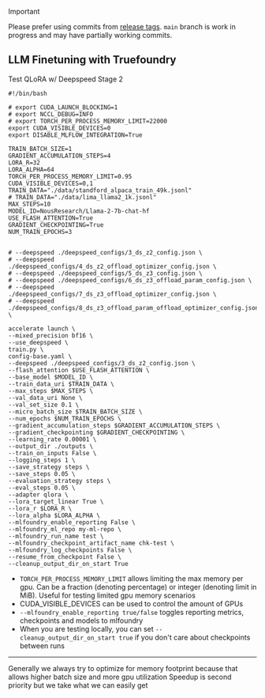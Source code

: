 > [!important]
> Please prefer using commits from [release tags](https://github.com/truefoundry/llm-finetune/releases). `main` branch is work in progress and may have partially working commits.

## LLM Finetuning with Truefoundry
Test QLoRA w/ Deepspeed Stage 2

```
#!/bin/bash

# export CUDA_LAUNCH_BLOCKING=1
# export NCCL_DEBUG=INFO
# export TORCH_PER_PROCESS_MEMORY_LIMIT=22000
export CUDA_VISIBLE_DEVICES=0
export DISABLE_MLFLOW_INTEGRATION=True

TRAIN_BATCH_SIZE=1
GRADIENT_ACCUMULATION_STEPS=4
LORA_R=32
LORA_ALPHA=64
TORCH_PER_PROCESS_MEMORY_LIMIT=0.95
CUDA_VISIBLE_DEVICES=0,1
TRAIN_DATA="./data/standford_alpaca_train_49k.jsonl"
# TRAIN_DATA="./data/lima_llama2_1k.jsonl"
MAX_STEPS=10
MODEL_ID=NousResearch/Llama-2-7b-chat-hf
USE_FLASH_ATTENTION=True
GRADIENT_CHECKPOINTING=True
NUM_TRAIN_EPOCHS=3


# --deepspeed ./deepspeed_configs/3_ds_z2_config.json \
# --deepspeed ./deepspeed_configs/4_ds_z2_offload_optimizer_config.json \
# --deepspeed ./deepspeed_configs/5_ds_z3_config.json \
# --deepspeed ./deepspeed_configs/6_ds_z3_offload_param_config.json \
# --deepspeed ./deepspeed_configs/7_ds_z3_offload_optimizer_config.json \
# --deepspeed ./deepspeed_configs/8_ds_z3_offload_param_offload_optimizer_config.json \

accelerate launch \
--mixed_precision bf16 \
--use_deepspeed \
train.py \
config-base.yaml \
--deepspeed ./deepspeed_configs/3_ds_z2_config.json \
--flash_attention $USE_FLASH_ATTENTION \
--base_model $MODEL_ID \
--train_data_uri $TRAIN_DATA \
--max_steps $MAX_STEPS \
--val_data_uri None \
--val_set_size 0.1 \
--micro_batch_size $TRAIN_BATCH_SIZE \
--num_epochs $NUM_TRAIN_EPOCHS \
--gradient_accumulation_steps $GRADIENT_ACCUMULATION_STEPS \
--gradient_checkpointing $GRADIENT_CHECKPOINTING \
--learning_rate 0.00001 \
--output_dir ./outputs \
--train_on_inputs False \
--logging_steps 1 \
--save_strategy steps \
--save_steps 0.05 \
--evaluation_strategy steps \
--eval_steps 0.05 \
--adapter qlora \
--lora_target_linear True \
--lora_r $LORA_R \
--lora_alpha $LORA_ALPHA \
--mlfoundry_enable_reporting False \
--mlfoundry_ml_repo my-ml-repo \
--mlfoundry_run_name test \
--mlfoundry_checkpoint_artifact_name chk-test \
--mlfoundry_log_checkpoints False \
--resume_from_checkpoint False \
--cleanup_output_dir_on_start True
```


- `TORCH_PER_PROCESS_MEMORY_LIMIT` allows limiting the max memory per gpu. Can be a fraction (denoting percentage) or integer (denoting limit in MiB). Useful for testing limited gpu memory scenarios
- CUDA_VISIBLE_DEVICES can be used to control the amount of GPUs
- `--mlfoundry_enable_reporting true/false` toggles reporting metrics, checkpoints and models to mlfoundry
- When you are testing locally, you can set `--cleanup_output_dir_on_start true` if you don't care about checkpoints between runs

---

Generally we always try to optimize for memory footprint because that allows higher batch size and more gpu utilization
Speedup is second priority but we take what we can easily get
